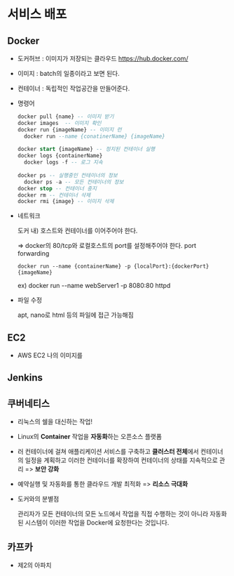 # 서비스 배포

## Docker

- 도커허브 : 이미지가 저장되는 클라우드 https://hub.docker.com/

- 이미지 : batch의 일종이라고 보면 된다.

- 컨테이너 : 독립적인 작업공간을 만들어준다.

- 명령어

  ```sql
  docker pull {name} -- 이미지 받기
  docker images  -- 이미지 확인
  docker run {imageName} -- 이미지 런
  	docker run --name {conatinerName} {imageName}
  	
  docker start {imageName} -- 정지된 컨테이너 실행
  docker logs {containerName}
  	docker logs -f -- 로그 지속
  	
  docker ps -- 실행중인 컨테이너의 정보
  	docker ps -a -- 모든 컨테이너의 정보
  docker stop -- 컨테이너 중지
  docker rm -- 컨테이너 삭제
  docker rmi {image} -- 이미지 삭제
  ```

- 네트워크

  도커 내) 호스트와 컨테이너를 이어주어야 한다.

  => docker의 80/tcp와 로컬호스트의 port를 설정해주어야 한다. port forwarding

  `docker run --name {containerName} -p {localPort}:{dockerPort} {imageName}`

  ex) docker run --name webServer1 -p 8080:80 httpd

- 파일 수정

  apt, nano로 html 등의 파일에 접근 가능해짐

## EC2

- AWS EC2 나의 이미지를 

## Jenkins

## 쿠버네티스

- 리눅스의 쉘을 대신하는 작업!

- Linux의 **Container** 작업을 **자동화**하는 오픈소스 플랫폼

- 러 컨테이너에 걸쳐 애플리케이션 서비스를 구축하고 **클러스터 전체**에서 컨테이너의 일정을 계획하고 이러한 컨테이너를 확장하여 컨테이너의 상태를 지속적으로 관리 => **보안 강화**

- 예약실행 및 자동화를 통한 클라우드 개발 최적화 => **리소스 극대화**

- 도커와의 분별점

  관리자가 모든 컨테이너의 모든 노드에서 작업을 직접 수행하는 것이 아니라 자동화된 시스템이 이러한 작업을 Docker에 요청한다는 것입니다.

## 카프카

- 제2의 아파치

